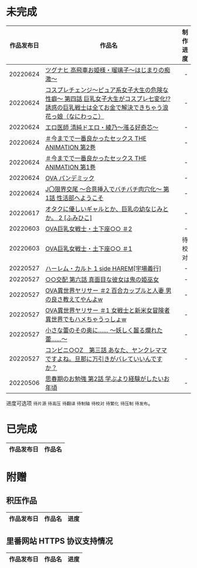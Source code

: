 
# 未完成

作品发布日 | 作品名 | 制作进度
| - | - | -:
20220624 | [ツグナヒ 高飛車お姫様・瑠璃子～はじまりの痴激～](http://www.poro.cc/product/tsugunai_01/petit_tsugunai_01_point.html) | -
20220624 | [コスプレチェンジ～ピュア系女子大生の危険な性癖～ 第四話 巨乳女子大生がコスプレ七変化!?誘惑の巨乳戦士は全てお金で解決できちゃう浪花っ娘（なにわっこ）](https://www.a1c.jp/brandpage/mousousenka/product/cosplaychange_04.html) | -
20220624 | [エロ医師 清純ドエロ・綾乃～漲る好奇芯～](http://www.poro.cc/product/erodoctor_03/petit_erodoctor_03_point.html) | -
20220624 | [＃今までで一番良かったセックス THE ANIMATION 第2巻](https://www.pinkpineapple.co.jp/detail.php?cid=4&did=2337) | -
20220624 | [＃今までで一番良かったセックス THE ANIMATION 第1巻](https://www.pinkpineapple.co.jp/detail.php?cid=4&did=2335) | -
20220624 | [OVA パンデミック](http://mmdia.net/#widget-page-474) | -
20220624 | [J〇限界交尾 ～合意挿入でバチバチ肉穴化～ 第1話 性活部へようこそ](https://www.mediabank.co.jp/product.php?model=KNB-M004) | -
20220617 | [オタクに優しいギャルとか、巨乳の幼なじみとか。 2 \[ふみひこ\]](https://www.mediabank.co.jp/product.php?model=QNB-M107) | -
20220603 | [OVA巨乳女戦士・土下座<span title="催眠">○○</span> ＃2](https://www.lune-soft.jp/ova/24588) | -
20220603 | [OVA巨乳女戦士・土下座<span title="催眠">○○</span> ＃1](https://www.lune-soft.jp/ova/24566) | 待校对
20220527 | [ハーレム・カルト 1 side HAREM\[宇場義行\]](https://www.mediabank.co.jp/product.php?model=QNB-M105) | -
20220527 | [○○交配 第六話 真面目な彼女は鬼の姫巫女](http://www.a1c.jp/~majin/product/kouhai_06.html) | -
20220527 | [OVA異世界ヤリサー ＃2 百合カップルと人妻 男の良さ教えてやんよw](https://www.lune-soft.jp/ova/24510) | -
20220527 | [OVA異世界ヤリサー ＃1 女戦士と新米女冒険者 異世界でもハメちゃうっしょw](https://www.lune-soft.jp/ova/24488) | -
20220527 | [小さな蕾のその奥に…… ～妖しく齧る爛れた蕾……～](http://nur.a1c.jp/nur_brand/product/tubomi/index_tubomi_04.html) | -
20220527 | [コンビニ○○Z　第三話 あなた、ヤンクレママですよね。旦那に万引きがバレていいんですか？](http://www.suzukimirano.com/product/convenie_z_03.html)  | -
20220506 | [思春期のお勉強 第2話 学ぶより経験がしたいお年頃](https://mary-jane.biz/mysite1/shouhinlist.html) | -

进度可选项 `待片源` `待高压` `待翻译` `待制轴` `待校对` `待繁化` `待压制` `待发布`。


# 已完成

作品发布日 | 作品名
| - | -


# 附赠

## 积压作品

作品发布日 | 作品名 | 进度
| - | - | -


## 里番网站 HTTPS 协议支持情况

作品发布日 | 作品名 | 进度
| - | - | -